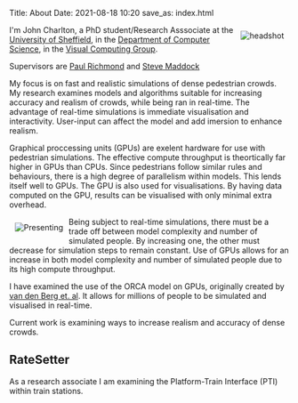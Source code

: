 Title: About
Date: 2021-08-18 10:20
save_as: index.html

<img src='/static/images/mugshot.jpg' style='float: right; margin: 10px;' alt='headshot'>


I'm John Charlton, a PhD student/Research Asssociate at the [University of Sheffield](https://www.sheffield.ac.uk), in the [Department of Computer Science](https://www.sheffield.ac.uk/dcs), in the [Visual Computing Group](https://www.sheffield.ac.uk/dcs/research/groups/visual-computing/home).

Supervisors are [Paul Richmond](http://paulrichmond.shef.ac.uk/) and [Steve Maddock](http://staffwww.dcs.shef.ac.uk/people/S.Maddock/index.shtml)

My focus is on fast and realistic simulations of dense pedestrian crowds. My research examines models and algorithms suitable for increasing accuracy and realism of crowds, while being ran in real-time. The advantage of real-time simulations is immediate visualisation and interactivity. User-input can affect the model and add imersion to enhance realism.

Graphical proccessing units (GPUs) are exelent hardware for use with pedestrian simulations. The effective compute throughput is theortically far higher in GPUs than CPUs. Since pedestrians follow similar rules and behaviours, there is a high degree of parallelism within models. This lends itself well to GPUs. The GPU is also used for visualisations. By having data computed on the GPU, results can be visualised with only minimal extra overhead. 

<img src='/static/images/presenting.jpg' style='float: left; margin: 10px;' alt='Presenting'>

Being subject to real-time simulations, there must be a trade off between model complexity and number of simulated people. By increasing one, the other must decrease for simulation steps to remain constant. Use of GPUs allows for an increase in both model complexity and number of simulated people due to its high compute throughput.

I have examined the use of the ORCA model on GPUs, originally created by [van den Berg et. al](http://gamma.cs.unc.edu/ORCA/). It allows for millions of people to be simulated and visualised in real-time.

Current work is examining ways to increase realism and accuracy of dense crowds.

## RateSetter

As a research associate I am examining the Platform-Train Interface (PTI) within train stations.